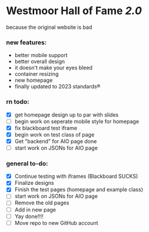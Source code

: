# Westmoor Hall of Fame *2.0*
because the original website is bad
### new features:

- better mobile support
- better overall design
- it doesn't make your eyes bleed
- container resizing
- new homepage
- finally updated to 2023 standards®

### rn todo:
- [X] get homepage design up to par with slides
- [ ] begin work on seperate mobile style for homepage
- [X] fix blackboard test iframe
- [X] begin work on test class of page
- [X] Get "backend" for AIO page done
- [ ] start work on JSONs for AIO page 

### general to-do:
- [X] Continue testing with iframes (Blackboard SUCKS)
- [X] Finalize designs
- [X] Finish the test pages (homepage and example class)
- [ ] start work on JSONs for AIO page
- [ ] Remove the old pages
- [ ] Add in new page
- [ ] Yay done!!!!
- [ ] Move repo to new GitHub account